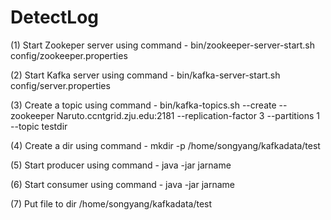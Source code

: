 # DetectLog

(1) Start Zookeper server using command - bin/zookeeper-server-start.sh config/zookeeper.properties

(2) Start Kafka server using command - bin/kafka-server-start.sh config/server.properties

(3) Create a topic using command - bin/kafka-topics.sh --create --zookeeper Naruto.ccntgrid.zju.edu:2181 --replication-factor 3 --partitions 1 --topic testdir

(4) Create a dir using command - mkdir -p /home/songyang/kafkadata/test

(5) Start producer using command - java -jar jarname

(6) Start consumer using command - java -jar jarname

(7) Put file to dir /home/songyang/kafkadata/test
